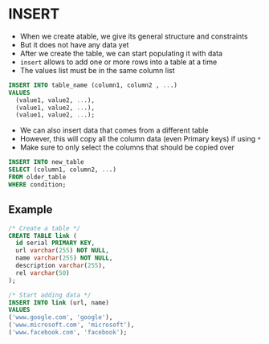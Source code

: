 # INSERT

- When we create atable, we give its general structure and constraints
- But it does not have any data yet
- After we create the table, we can start populating it with data
- `insert` allows to add one or more rows into a table at a time
- The values list must be in the same column list

```sql
INSERT INTO table_name (column1, column2 , ...)
VALUES
  (value1, value2, ...),
  (value1, value2, ...),
  (value1, value2, ...);
```

- We can also insert data that comes from a different table
- However, this will copy all the column data (even Primary keys) if using `*`
- Make sure to only select the columns that should be copied over

```sql
INSERT INTO new_table
SELECT (column1, column2, ...)
FROM older_table
WHERE condition;
```

## Example

```sql
/* Create a table */
CREATE TABLE link (
  id serial PRIMARY KEY,
  url varchar(255) NOT NULL,
  name varchar(255) NOT NULL,
  description varchar(255),
  rel varchar(50)
);

/* Start adding data */
INSERT INTO link (url, name)
VALUES
('www.google.com', 'google'),
('www.microsoft.com', 'microsoft'),
('www.facebook.com', 'facebook');
```
